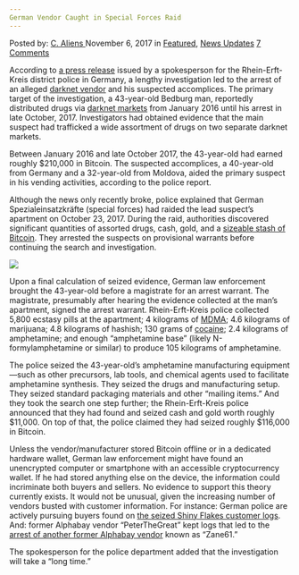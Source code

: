```yaml
---
German Vendor Caught in Special Forces Raid
---
```

<article class="post-listing post-23412 post type-post status-publish format-standard has-post-thumbnail hentry  tag-caught tag-forces tag-german tag-raid tag-special tag-vendor">
    <div class="post-inner">
        <span>Posted by: <a href="https://www.deepdotweb.com/author/caliens/" title="">C. Aliens </a></span>
    <span>November 6, 2017</span>
    <span>in <a href="https://www.deepdotweb.com/category/deepdot-news/" rel="category tag">Featured</a>, <a href="https://www.deepdotweb.com/category/news-updates/" rel="category tag">News Updates</a></span>
    <span><a href="https://www.deepdotweb.com/2017/11/06/german-vendor-caught-special-forces-raid/#comments">7 Comments</a></span>
    </p>
    <div class="clear"></div>
    <div class="entry">
    <p>According to <a href="http://www.presseportal.de/blaulicht/pm/10374/3771332">a press release</a> issued by a spokesperson for the Rhein-Erft-Kreis district police in Germany, a lengthy investigation led to the arrest of an alleged <a href="https://www.deepdotweb.com/tag/vendor/">darknet vendor</a> and his suspected accomplices. The primary target of the investigation, a 43-year-old Bedburg man, reportedly distributed drugs via <a href="https://www.deepdotweb.com/marketplace-directory/categories/top-markets">darknet markets</a> from January 2016 until his arrest in late October, 2017. Investigators had obtained evidence that the main suspect had trafficked a wide assortment of drugs on two separate darknet markets.</p>
    <p>Between January 2016 and late October 2017, the 43-year-old had earned roughly $210,000 in Bitcoin. The suspected accomplices, a 40-year-old from Germany and a 32-year-old from Moldova, aided the primary suspect in his vending activities, according to the police report.</p>
    <p>Although the news only recently broke, police explained that German Spezialeinsatzkräfte (special forces) had raided the lead suspect&#8217;s apartment on October 23, 2017. During the raid, authorities discovered significant quantities of assorted drugs, cash, gold, and a <a href="https://www.deepdotweb.com/tag/bitcoin/">sizeable stash of Bitcoin</a>. They arrested the suspects on provisional warrants before continuing the search and investigation.</p>
    <p><img class="wp-image-23418" src="https://www.deepdotweb.com/wp-content/uploads/2017/11/word-image-8.jpeg" srcset="https://www.deepdotweb.com/wp-content/uploads/2017/11/word-image-8.jpeg 800w, https://www.deepdotweb.com/wp-content/uploads/2017/11/word-image-8-300x150.jpeg 300w, https://www.deepdotweb.com/wp-content/uploads/2017/11/word-image-8-660x330.jpeg 660w" sizes="(max-width: 800px) 100vw, 800px" /></p>
    <p>Upon a final calculation of seized evidence, German law enforcement brought the 43-year-old before a magistrate for an arrest warrant. The magistrate, presumably after hearing the evidence collected at the man&#8217;s apartment, signed the arrest warrant. Rhein-Erft-Kreis police collected 5,800 ecstasy pills at the apartment; 4 kilograms of <a href="https://www.deepdotweb.com/tag/mdma/">MDMA</a>; 4.6 kilograms of marijuana; 4.8 kilograms of hashish; 130 grams of <a href="https://www.deepdotweb.com/tag/cocaine/">cocaine</a>; 2.4 kilograms of amphetamine; and enough “amphetamine base” (likely N-formylamphetamine or similar) to produce 105 kilograms of amphetamine.</p>
    <p>The police seized the 43-year-old&#8217;s amphetamine manufacturing equipment—such as other precursors, lab tools, and chemical agents used to facilitate amphetamine synthesis. They seized the drugs and manufacturing setup. They seized standard packaging materials and other “mailing items.” And they took the search one step further; the Rhein-Erft-Kreis police announced that they had found and seized cash and gold worth roughly $11,000. On top of that, the police claimed they had seized roughly $116,000 in Bitcoin.</p>
    <p>Unless the vendor/manufacturer stored Bitcoin offline or in a dedicated hardware wallet, German law enforcement might have found an unencrypted computer or smartphone with an accessible cryptocurrency wallet. If he had stored anything else on the device, the information could incriminate both buyers and sellers. No evidence to support this theory currently exists. It would not be unusual, given the increasing number of vendors busted with customer information. For instance: German police are actively pursuing buyers found on <a href="https://www.deepdotweb.com/2017/08/01/accused-shiny-flakes-customer-everyone-use-address/">the seized Shiny Flakes customer logs</a>. And: former Alphabay vendor “PeterTheGreat” kept logs that led to the <a href="https://www.deepdotweb.com/2017/09/05/former-vendors-records-used-catch-father-son-darknet-team/">arrest of another former Alphabay vendor</a> known as “Zane61.”</p>
    <p>The spokesperson for the police department added that the investigation will take a “long time.”</p>
    </div>
    <span style="display:none"><a href="https://www.deepdotweb.com/tag/caught/" rel="tag">caught</a> <a href="https://www.deepdotweb.com/tag/forces/" rel="tag">forces</a> <a href="https://www.deepdotweb.com/tag/german/" rel="tag">german</a> <a href="https://www.deepdotweb.com/tag/raid/" rel="tag">raid</a> <a href="https://www.deepdotweb.com/tag/special/" rel="tag">special</a> <a href="https://www.deepdotweb.com/tag/vendor/" rel="tag">vendor</a></span> <span style="display:none" class="updated">2017-11-06</span>
    <div style="display:none" class="vcard author" itemprop="author" itemscope itemtype="http://schema.org/Person"><strong class="fn" itemprop="name"><a href="https://www.deepdotweb.com/author/caliens/" title="Posts by C. Aliens" rel="author">C. Aliens</a></strong></div>
    </div>
</article>

